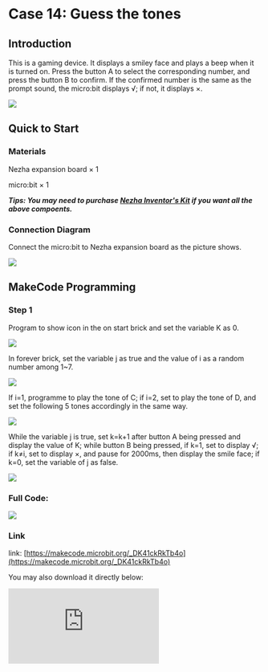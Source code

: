 # Case 14:  Guess the tones

## Introduction

This is a gaming device. It displays a smiley face and plays a beep when it is turned on. Press the button A to select the corresponding number, and press the button B to confirm. If the confirmed number is the same as the prompt sound, the micro:bit displays √; if not, it displays ×.

![](./images/case_14_01.png)


## Quick to Start


### Materials

Nezha expansion board × 1

micro:bit × 1

***Tips: You may need to purchase [Nezha Inventor's Kit](https://shop.elecfreaks.com/products/elecfreaks-micro-bit-nezha-48-in-1-inventors-kit-without-micro-bit-board?_pos=2&_sid=ed1b6fbd2&_ss=r) if you want all the above compoents.***

### Connection Diagram

Connect the micro:bit to Nezha expansion board as the picture shows.


![](./images/case_14_03.png)



## MakeCode Programming



### Step 1

Program to show icon in the on start brick and set the variable K as 0.

![](./images/case_14_11.png)

In forever brick, set the variable j as true and the value of i as a random number among 1~7.

![](./images/case_14_12.png)

If i=1, programme to play the tone of C; if i=2, set to play the tone of D, and set the following 5 tones accordingly in the same way.

![](./images/case_14_13.png)

While the variable j is true, set k=k+1 after button A being pressed and display the value of K; while button B being pressed, if k=1, set to display √; if k≠i, set to display ×, and pause for 2000ms, then display the smile face; if k=0, set the variable of j as false.


![](./images/case_14_14.png)


### Full Code:

![](./images/case_14_15.png)

### Link

link: [https://makecode.microbit.org/_DK41ckRkTb4o](https://makecode.microbit.org/_DK41ckRkTb4o)

You may also download it directly below:

<div
    style={{
        position: 'relative',
        paddingBottom: '60%',
        overflow: 'hidden',
    }}
>
    <iframe
        src="https://makecode.microbit.org/_DK41ckRkTb4o"
        frameborder="0"
        sandbox="allow-popups allow-forms allow-scripts allow-same-origin"
        style={{
            position: 'absolute',
            width: '100%',
            height: '100%',
        }}
    />
</div>

### Result

After powering on, it displays a smile face and plays a tone. Choose the equivalent numbers by pressing button A and confirm it by pressing button B. If the confirmed number and the tone are the same one,  the micro:bit displays √; if not, it displays ×.
